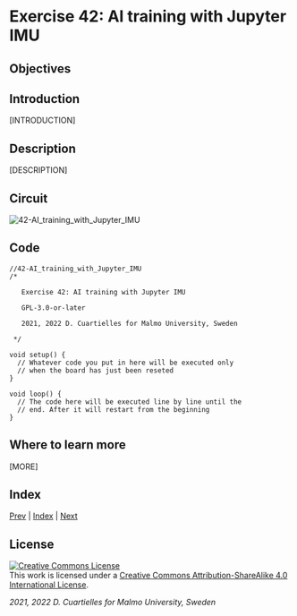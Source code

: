 # Exercise 42: AI training with Jupyter IMU

## Objectives



## Introduction

[INTRODUCTION]









## Description

[DESCRIPTION]

## Circuit

![42-AI_training_with_Jupyter_IMU]()

## Code

```c_cpp
//42-AI_training_with_Jupyter_IMU
/*

   Exercise 42: AI training with Jupyter IMU

   GPL-3.0-or-later

   2021, 2022 D. Cuartielles for Malmo University, Sweden

 */

void setup() {
  // Whatever code you put in here will be executed only 
  // when the board has just been reseted
}

void loop() {
  // The code here will be executed line by line until the 
  // end. After it will restart from the beginning
}
```

## Where to learn more

[MORE]

## Index

[Prev](../41-AI_training_with_Jupyter_microphone/41-AI_training_with_Jupyter_microphone.md) |  [Index](../course_index.md) |  [Next](../43-AI_training_in_your_PC/43-AI_training_in_your_PC.md)

## License

<a rel="license" href="http://creativecommons.org/licenses/by-sa/4.0/"><img alt="Creative Commons License" style="border-width:0" src="https://i.creativecommons.org/l/by-sa/4.0/80x15.png" /></a><br />This work is licensed under a <a rel="license" href="http://creativecommons.org/licenses/by-sa/4.0/">Creative Commons Attribution-ShareAlike 4.0 International License</a>.

*2021, 2022 D. Cuartielles for Malmo University, Sweden*
